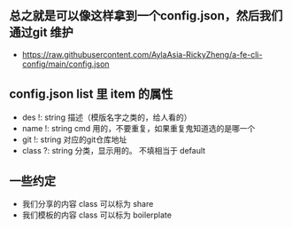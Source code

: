 ## 总之就是可以像这样拿到一个config.json，然后我们通过git 维护
- https://raw.githubusercontent.com/AylaAsia-RickyZheng/a-fe-cli-config/main/config.json

## config.json list 里 item 的属性
- des   !: string   描述（模版名字之类的，给人看的）
- name  !: string   cmd 用的，不要重复，如果重复鬼知道选的是哪一个
- git   !: string   对应的git仓库地址
- class ?: string   分类，显示用的。 不填相当于 default

## 一些约定
- 我们分享的内容 class 可以标为 share
- 我们模板的内容 class 可以标为 boilerplate
